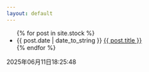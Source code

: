 ```yaml
---
layout: default
---
```




 
<ul>
  {% for post in site.stock %}
    <li>
      {{ post.date | date_to_string }}
      <a href="{{ post.url }}">{{ post.title }}</a>
    </li>
  {% endfor %}
</ul>

2025年06月11日18:25:48
